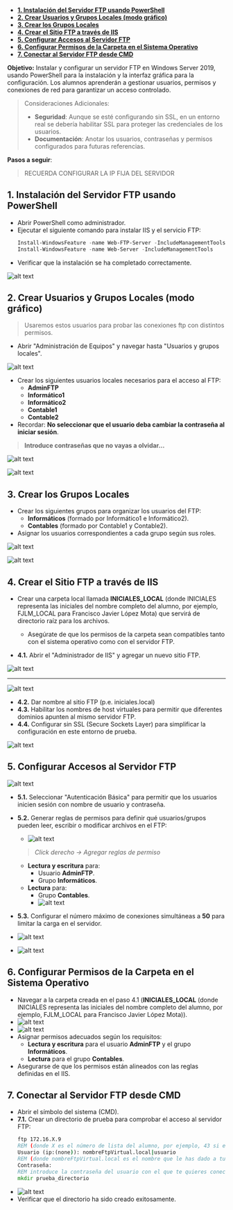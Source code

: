 - [**1. Instalación del Servidor FTP usando PowerShell**](#1-instalación-del-servidor-ftp-usando-powershell)
- [**2. Crear Usuarios y Grupos Locales (modo gráfico)**](#2-crear-usuarios-y-grupos-locales-modo-gráfico)
- [**3. Crear los Grupos Locales**](#3-crear-los-grupos-locales)
- [**4. Crear el Sitio FTP a través de IIS**](#4-crear-el-sitio-ftp-a-través-de-iis)
- [**5. Configurar Accesos al Servidor FTP**](#5-configurar-accesos-al-servidor-ftp)
- [**6. Configurar Permisos de la Carpeta en el Sistema Operativo**](#6-configurar-permisos-de-la-carpeta-en-el-sistema-operativo)
- [**7. Conectar al Servidor FTP desde CMD**](#7-conectar-al-servidor-ftp-desde-cmd)

**Objetivo:**
Instalar y configurar un servidor FTP en Windows Server 2019, usando PowerShell para la instalación y la interfaz gráfica para la configuración. Los alumnos aprenderán a gestionar usuarios, permisos y conexiones de red para garantizar un acceso controlado.

> Consideraciones Adicionales:
> - **Seguridad**: Aunque se esté configurando sin SSL, en un entorno real se debería habilitar SSL para proteger las credenciales de los usuarios.
> - **Documentación**: Anotar los usuarios, contraseñas y permisos configurados para futuras referencias.

**Pasos a seguir**:

> RECUERDA CONFIGURAR LA IP FIJA DEL SERVIDOR

## **1. Instalación del Servidor FTP usando PowerShell**
   - Abrir PowerShell como administrador.
   - Ejecutar el siguiente comando para instalar IIS y el servicio FTP:
     ```powershell
     Install-WindowsFeature -name Web-FTP-Server -IncludeManagementTools
     Install-WindowsFeature -name Web-Server -IncludeManagementTools
     ```
   - Verificar que la instalación se ha completado correctamente.
  
  ![alt text](image-5.png)

## **2. Crear Usuarios y Grupos Locales (modo gráfico)**
   > Usaremos estos usuarios para probar las conexiones ftp con distintos permisos.
   - Abrir "Administración de Equipos" y navegar hasta "Usuarios y grupos locales".

![alt text](image-6.png)

   - Crear los siguientes usuarios locales necesarios para el acceso al FTP:
     - **AdminFTP**
     - **Informático1**
     - **Informático2**
     - **Contable1**
     - **Contable2**
   - Recordar: **No seleccionar que el usuario deba cambiar la contraseña al iniciar sesión**.

> **Introduce contraseñas que no vayas a olvidar...**

![alt text](image-22.png)

![alt text](image-23.png)

## **3. Crear los Grupos Locales**
   - Crear los siguientes grupos para organizar los usuarios del FTP:
     - **Informáticos** (formado por Informático1 e Informático2).
     - **Contables** (formado por Contable1 y Contable2).
   - Asignar los usuarios correspondientes a cada grupo según sus roles.

![alt text](image-9.png)

![alt text](image-10.png)

## **4. Crear el Sitio FTP a través de IIS**
   - Crear una carpeta local llamada **INICIALES_LOCAL** (donde INICIALES representa las iniciales del nombre completo del alumno, por ejemplo, FJLM_LOCAL para Francisco Javier López Mota) que servirá de directorio raíz para los archivos.
     - Asegúrate de que los permisos de la carpeta sean compatibles tanto con el sistema operativo como con el servidor FTP.
   
   - **4.1.** Abrir el "Administrador de IIS" y agregar un nuevo sitio FTP.

![alt text](image-11.png)

---

![alt text](image-12.png)
  
   - **4.2.** Dar nombre al sitio FTP (p.e. iniciales.local)
   - **4.3.** Habilitar los nombres de host virtuales para permitir que diferentes dominios apunten al mismo servidor FTP.
   - **4.4.** Configurar sin SSL (Secure Sockets Layer) para simplificar la configuración en este entorno de prueba.

![alt text](image-13.png)

## **5. Configurar Accesos al Servidor FTP**

![alt text](image-14.png)

   - **5.1.** Seleccionar "Autenticación Básica" para permitir que los usuarios inicien sesión con nombre de usuario y contraseña.
   - **5.2.** Generar reglas de permisos para definir qué usuarios/grupos pueden leer, escribir o modificar archivos en el FTP:
       - ![alt text](image-15.png)
  
     > *Click derecho -> Agregar reglas de permiso*

     - **Lectura y escritura** para:
       - Usuario **AdminFTP**.
       - Grupo **Informáticos**.
     - **Lectura** para:
       - Grupo **Contables**.
       - ![alt text](image-24.png)

   - **5.3.** Configurar el número máximo de conexiones simultáneas a **50** para limitar la carga en el servidor.
   - ![alt text](image-17.png)
   - ![alt text](image-18.png)
   

## **6. Configurar Permisos de la Carpeta en el Sistema Operativo**
   - Navegar a la carpeta creada en el paso 4.1 (**INICIALES_LOCAL** (donde INICIALES representa las iniciales del nombre completo del alumno, por ejemplo, FJLM_LOCAL para Francisco Javier López Mota)).
   - ![alt text](image-19.png)
   - ![alt text](image-20.png)
   - Asignar permisos adecuados según los requisitos:
     - **Lectura y escritura** para el usuario **AdminFTP** y el grupo **Informáticos**.
     - **Lectura** para el grupo **Contables**.
   - Asegurarse de que los permisos están alineados con las reglas definidas en el IIS.

## **7. Conectar al Servidor FTP desde CMD**
   - Abrir el símbolo del sistema (CMD).
   - **7.1.** Crear un directorio de prueba para comprobar el acceso al servidor FTP:
     ```cmd
     ftp 172.16.X.9
     REM (donde X es el número de lista del alumno, por ejemplo, 43 si el alumno es el número 43)
     Usuario (ip:(none)): nombreFtpVirtual.local|usuario
     REM (donde nombreFtpVirtual.local es el nombre que le has dado a tu ftp virtual y usuario es el nombre de usuario con el que te quieres conectar)
     Contraseña:
     REM introduce la contraseña del usuario con el que te quieres conectar    
     mkdir prueba_directorio
     ```
   - ![alt text](image-21.png)
   - Verificar que el directorio ha sido creado exitosamente.


